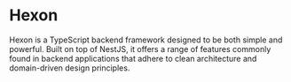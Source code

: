 # Hexon

Hexon is a TypeScript backend framework designed to be both simple and powerful. Built on top of NestJS, it offers a range of features commonly found in backend applications that adhere to clean architecture and domain-driven design principles.
